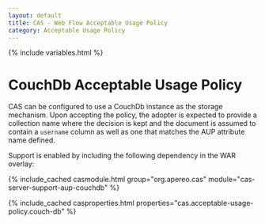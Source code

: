 ```yaml
---
layout: default
title: CAS - Web Flow Acceptable Usage Policy
category: Acceptable Usage Policy
---
```


{% include variables.html %}

# CouchDb Acceptable Usage Policy

CAS can be configured to use a CouchDb instance as the storage mechanism. Upon accepting the
policy, the adopter is expected to provide a collection name where the decision is kept and
the document is assumed to contain a `username` column as well as one that matches the AUP attribute name defined.

Support is enabled by including the following dependency in the WAR overlay:

{% include_cached casmodule.html group="org.apereo.cas" module="cas-server-support-aup-couchdb" %}

{% include_cached casproperties.html properties="cas.acceptable-usage-policy.couch-db" %}
